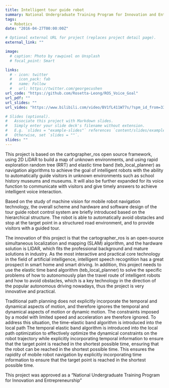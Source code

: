 ```yaml
---
title: Intelligent tour guide robot
summary: National Undergraduate Training Program for Innovation and Entrepreneurship
tags:
  - Robotics
date: "2016-04-27T00:00:00Z"

# Optional external URL for project (replaces project detail page).
external_link: ""

image:
  # caption: Photo by rawpixel on Unsplash
  # focal_point: Smart

links:
  # - icon: twitter
  #   icon_pack: fab
  #   name: Follow
  #   url: https://twitter.com/georgecushen
url_code: "https://github.com/Rosetta-Leong/ROS_Voice_Goal"
url_pdf: ""
url_slides: ""
url_video: "https://www.bilibili.com/video/BV1fL411W77s/?spm_id_from=333.999.0.0&vd_source=598adc8c235b2c61f220e1d6b1d27b93"

# Slides (optional).
#   Associate this project with Markdown slides.
#   Simply enter your slide deck's filename without extension.
#   E.g. `slides = "example-slides"` references `content/slides/example-slides.md`.
#   Otherwise, set `slides = ""`.
slides: ""
---
```


This project is based on the cartographer_ros open source framework, using 2D LiDAR to build a map of unknown environments, and using rapid exploration random tree (RRT) and elastic time band (teb_local_planner) as navigation algorithms to achieve the goal of intelligent robots with the ability to automatically guide visitors in unknown environments such as school history museums and museums. It will also be further expanded for its voice function to communicate with visitors and give timely answers to achieve intelligent voice interaction.

Based on the study of machine vision for mobile robot navigation technology, the overall scheme and hardware and software design of the tour guide robot control system are briefly introduced based on the hierarchical structure. The robot is able to automatically avoid obstacles and stop at the target point in a structured road environment, and to provide visitors with a guided tour.

The innovation of this project is that the cartographer_ros is an open-source simultaneous localization and mapping (SLAM) algorithm, and the hardware solution is LIDAR, which fits the professional background and mature solutions in industry. As the most interactive and practical core technology in the field of artificial intelligence, intelligent speech recognition has a great prospect in smart home and smart driving. In addition, this project needs to use the elastic time band algorithm (teb_local_planner) to solve the specific problems of how to autonomously plan the travel route of intelligent robots and how to avoid obstacles, which is a key technology in the direction of the popular autonomous driving nowadays, thus the project is very innovative and practical.

Traditional path planning does not explicitly incorporate the temporal and dynamical aspects of motion, and therefore ignores the temporal and dynamical aspects of motion or dynamic motion. The constraints imposed by a model with limited speed and acceleration are therefore ignored. To address this situation, the time-elastic band algorithm is introduced into the local path The temporal elastic band algorithm is introduced into the local path optimization to effectively optimize the dynamical constraints on the robot trajectory while explicitly incorporating temporal information to ensure that the target point is reached in the shortest possible time, ensuring that the robot can be reached in the shortest possible time. This ensures the rapidity of mobile robot navigation by explicitly incorporating time information to ensure that the target point is reached in the shortest possible time.

This project was approved as a “National Undergraduate Training Program for Innovation and Entrepreneurship”
